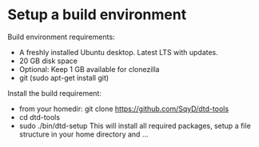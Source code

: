 # Setup a build environment


Build environment requirements:
* A freshly installed Ubuntu desktop. Latest LTS with updates.
* 20 GB disk space
* Optional: Keep 1 GB available for clonezilla
* git (sudo apt-get install git)

Install the build requirement:
* from your homedir: git clone https://github.com/SqyD/dtd-tools
* cd dtd-tools
* sudo ./bin/dtd-setup
This will install all required packages, setup a file structure in your home directory and ...


